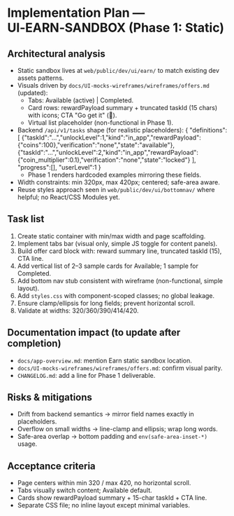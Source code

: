 # Implementation Plan — UI‑EARN‑SANDBOX (Phase 1: Static)

## Architectural analysis
- Static sandbox lives at `web/public/dev/ui/earn/` to match existing dev assets patterns.
- Visuals driven by `docs/UI-mocks-wireframes/wireframes/offers.md` (updated):
  - Tabs: Available (active) | Completed.
  - Card rows: rewardPayload summary + truncated taskId (15 chars) with icons; CTA "Go get it" (🚀).
  - Virtual list placeholder (non-functional in Phase 1).
- Backend `/api/v1/tasks` shape (for realistic placeholders):
  {
    "definitions": [
      {"taskId":"…","unlockLevel":1,"kind":"in_app","rewardPayload":{"coins":100},"verification":"none","state":"available"},
      {"taskId":"…","unlockLevel":2,"kind":"in_app","rewardPayload":{"coin_multiplier":0.1},"verification":"none","state":"locked"}
    ],
    "progress":[],
    "userLevel":1
  }
  - Phase 1 renders hardcoded examples mirroring these fields.
- Width constraints: min 320px, max 420px; centered; safe-area aware.
- Reuse styles approach seen in `web/public/dev/ui/bottomnav/` where helpful; no React/CSS Modules yet.

## Task list
1. Create static container with min/max width and page scaffolding.
2. Implement tabs bar (visual only, simple JS toggle for content panels).
3. Build offer card block with: reward summary line, truncated taskId (15), CTA line.
4. Add vertical list of 2–3 sample cards for Available; 1 sample for Completed.
5. Add bottom nav stub consistent with wireframe (non-functional, simple layout).
6. Add `styles.css` with component-scoped classes; no global leakage.
7. Ensure clamp/ellipsis for long fields; prevent horizontal scroll.
8. Validate at widths: 320/360/390/414/420.

## Documentation impact (to update after completion)
- `docs/app-overview.md`: mention Earn static sandbox location.
- `docs/UI-mocks-wireframes/wireframes/offers.md`: confirm visual parity.
- `CHANGELOG.md`: add a line for Phase 1 deliverable.

## Risks & mitigations
- Drift from backend semantics → mirror field names exactly in placeholders.
- Overflow on small widths → line-clamp and ellipsis; wrap long words.
- Safe-area overlap → bottom padding and `env(safe-area-inset-*)` usage.

## Acceptance criteria
- Page centers within min 320 / max 420, no horizontal scroll.
- Tabs visually switch content; Available default.
- Cards show rewardPayload summary + 15-char taskId + CTA line.
- Separate CSS file; no inline layout except minimal variables.
